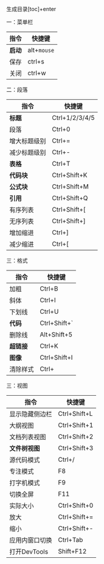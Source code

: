 生成目录[toc]+enter

一：菜单栏

| 指令     | 快捷键      |
| -------- | ----------- |
| **启动** | alt+`mouse` |
| 保存     | ctrl+s      |
| 关闭     | ctrl+w      |



二：段落

| 指令         | 快捷键         |
| ------------ | -------------- |
| **标题**     | Ctrl+1/2/3/4/5 |
| 段落         | Ctrl+0         |
| 增大标题级别 | Ctrl+=         |
| 减少标题级别 | Ctrl+-         |
| **表格**     | Ctrl+T         |
| **代码块**   | Ctrl+Shift+K   |
| **公式块**   | Ctrl+Shift+M   |
| **引用**     | Ctrl+Shift+Q   |
| 有序列表     | Ctrl+Shift+[   |
| 无序列表     | Ctrl+Shift+]   |
| 增加缩进     | Ctrl+]         |
| 减少缩进     | Ctrl+[         |



三：格式

| 指令       | 快捷键       |
| ---------- | ------------ |
| 加粗       | Ctrl+B       |
| 斜体       | Ctrl+I       |
| 下划线     | Ctrl+U       |
| **代码**   | Ctrl+Shift+` |
| 删除线     | Alt+Shift+5  |
| **超链接** | Ctrl+K       |
| **图像**   | Ctrl+Shift+I |
| 清除样式   | Ctrl+        |

三：视图

| 指令           | 快捷键       |
| -------------- | ------------ |
| 显示隐藏侧边栏 | Ctrl+Shift+L |
| 大纲视图       | Ctrl+Shift+1 |
| 文档列表视图   | Ctrl+Shift+2 |
| **文件树视图** | Ctrl+Shift+3 |
| 源代码模式     | Ctrl+/       |
| 专注模式       | F8           |
| 打字机模式     | F9           |
| 切换全屏       | F11          |
| 实际大小       | Ctrl+Shift+0 |
| 放大           | Ctrl+Shift+= |
| 缩小           | Ctrl+Shift+- |
| 应用内窗口切换 | Ctrl+Tab     |
| 打开DevTools   | Shift+F12    |


